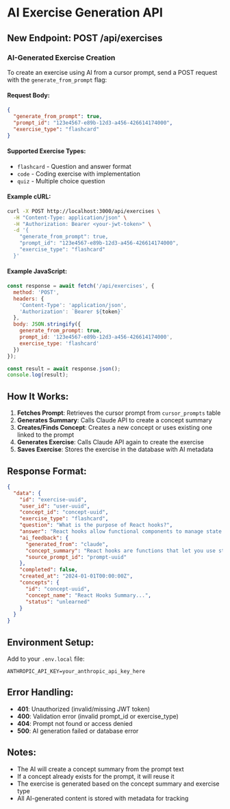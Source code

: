# AI Exercise Generation API

## New Endpoint: POST /api/exercises

### AI-Generated Exercise Creation

To create an exercise using AI from a cursor prompt, send a POST request with the `generate_from_prompt` flag:

#### Request Body:
```json
{
  "generate_from_prompt": true,
  "prompt_id": "123e4567-e89b-12d3-a456-426614174000",
  "exercise_type": "flashcard"
}
```

#### Supported Exercise Types:
- `flashcard` - Question and answer format
- `code` - Coding exercise with implementation
- `quiz` - Multiple choice question

#### Example cURL:
```bash
curl -X POST http://localhost:3000/api/exercises \
  -H "Content-Type: application/json" \
  -H "Authorization: Bearer <your-jwt-token>" \
  -d '{
    "generate_from_prompt": true,
    "prompt_id": "123e4567-e89b-12d3-a456-426614174000",
    "exercise_type": "flashcard"
  }'
```

#### Example JavaScript:
```javascript
const response = await fetch('/api/exercises', {
  method: 'POST',
  headers: {
    'Content-Type': 'application/json',
    'Authorization': `Bearer ${token}`
  },
  body: JSON.stringify({
    generate_from_prompt: true,
    prompt_id: '123e4567-e89b-12d3-a456-426614174000',
    exercise_type: 'flashcard'
  })
});

const result = await response.json();
console.log(result);
```

## How It Works:

1. **Fetches Prompt**: Retrieves the cursor prompt from `cursor_prompts` table
2. **Generates Summary**: Calls Claude API to create a concept summary
3. **Creates/Finds Concept**: Creates a new concept or uses existing one linked to the prompt
4. **Generates Exercise**: Calls Claude API again to create the exercise
5. **Saves Exercise**: Stores the exercise in the database with AI metadata

## Response Format:

```json
{
  "data": {
    "id": "exercise-uuid",
    "user_id": "user-uuid",
    "concept_id": "concept-uuid",
    "exercise_type": "flashcard",
    "question": "What is the purpose of React hooks?",
    "answer": "React hooks allow functional components to manage state and lifecycle methods...",
    "ai_feedback": {
      "generated_from": "claude",
      "concept_summary": "React hooks are functions that let you use state...",
      "source_prompt_id": "prompt-uuid"
    },
    "completed": false,
    "created_at": "2024-01-01T00:00:00Z",
    "concepts": {
      "id": "concept-uuid",
      "concept_name": "React Hooks Summary...",
      "status": "unlearned"
    }
  }
}
```

## Environment Setup:

Add to your `.env.local` file:
```
ANTHROPIC_API_KEY=your_anthropic_api_key_here
```

## Error Handling:

- **401**: Unauthorized (invalid/missing JWT token)
- **400**: Validation error (invalid prompt_id or exercise_type)
- **404**: Prompt not found or access denied
- **500**: AI generation failed or database error

## Notes:

- The AI will create a concept summary from the prompt text
- If a concept already exists for the prompt, it will reuse it
- The exercise is generated based on the concept summary and exercise type
- All AI-generated content is stored with metadata for tracking
